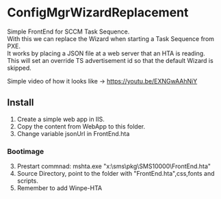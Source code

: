 # ConfigMgrWizardReplacement
Simple FrontEnd for SCCM Task Sequence.
<br>
With this we can replace the Wizard when starting a Task Sequence from PXE.
<br>
It works by placing a JSON file at a web server that an HTA is reading.
<br>
This will set an override TS advertisement id so that the default Wizard is skipped.
<br>

Simple video of how it looks like -> https://youtu.be/EXNGwAAhNiY

## Install

1. Create a simple web app in IIS.
2. Copy the content from WebApp to this folder.
3. Change variable jsonUrl in FrontEnd.hta

### Bootimage
3. Prestart commnad: mshta.exe "x:\sms\pkg\SMS10000\FrontEnd.hta"
4. Source Directory, point to the folder with "FrontEnd.hta",css,fonts and scripts.
5. Remember to add Winpe-HTA